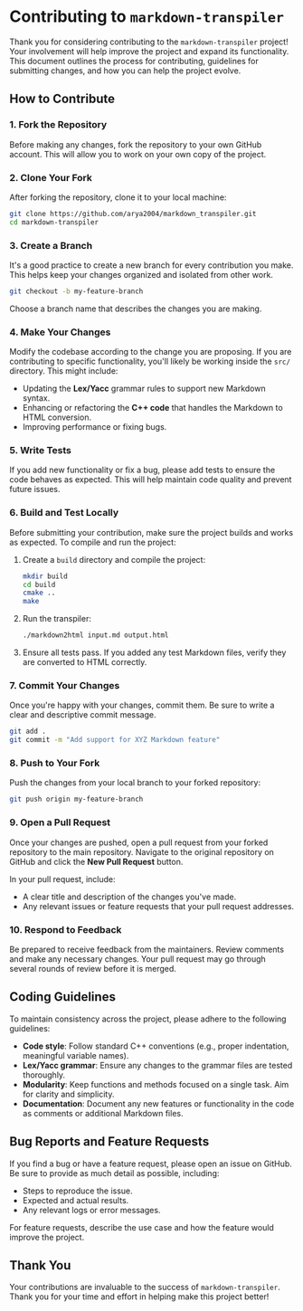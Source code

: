 # Contributing to `markdown-transpiler`

Thank you for considering contributing to the `markdown-transpiler` project! Your involvement will help improve the project and expand its functionality. This document outlines the process for contributing, guidelines for submitting changes, and how you can help the project evolve.

## How to Contribute

### 1. Fork the Repository
Before making any changes, fork the repository to your own GitHub account. This will allow you to work on your own copy of the project.

### 2. Clone Your Fork
After forking the repository, clone it to your local machine:

```bash
git clone https://github.com/arya2004/markdown_transpiler.git
cd markdown-transpiler
```

### 3. Create a Branch
It's a good practice to create a new branch for every contribution you make. This helps keep your changes organized and isolated from other work.

```bash
git checkout -b my-feature-branch
```

Choose a branch name that describes the changes you are making.

### 4. Make Your Changes
Modify the codebase according to the change you are proposing. If you are contributing to specific functionality, you'll likely be working inside the `src/` directory. This might include:

- Updating the **Lex/Yacc** grammar rules to support new Markdown syntax.
- Enhancing or refactoring the **C++ code** that handles the Markdown to HTML conversion.
- Improving performance or fixing bugs.

### 5. Write Tests
If you add new functionality or fix a bug, please add tests to ensure the code behaves as expected. This will help maintain code quality and prevent future issues.

### 6. Build and Test Locally
Before submitting your contribution, make sure the project builds and works as expected. To compile and run the project:

1. Create a `build` directory and compile the project:
   ```bash
   mkdir build
   cd build
   cmake ..
   make
   ```

2. Run the transpiler:
   ```bash
   ./markdown2html input.md output.html
   ```

3. Ensure all tests pass. If you added any test Markdown files, verify they are converted to HTML correctly.

### 7. Commit Your Changes
Once you're happy with your changes, commit them. Be sure to write a clear and descriptive commit message.

```bash
git add .
git commit -m "Add support for XYZ Markdown feature"
```

### 8. Push to Your Fork
Push the changes from your local branch to your forked repository:

```bash
git push origin my-feature-branch
```

### 9. Open a Pull Request
Once your changes are pushed, open a pull request from your forked repository to the main repository. Navigate to the original repository on GitHub and click the **New Pull Request** button. 

In your pull request, include:
- A clear title and description of the changes you've made.
- Any relevant issues or feature requests that your pull request addresses.

### 10. Respond to Feedback
Be prepared to receive feedback from the maintainers. Review comments and make any necessary changes. Your pull request may go through several rounds of review before it is merged.

## Coding Guidelines

To maintain consistency across the project, please adhere to the following guidelines:

- **Code style**: Follow standard C++ conventions (e.g., proper indentation, meaningful variable names).
- **Lex/Yacc grammar**: Ensure any changes to the grammar files are tested thoroughly.
- **Modularity**: Keep functions and methods focused on a single task. Aim for clarity and simplicity.
- **Documentation**: Document any new features or functionality in the code as comments or additional Markdown files.

## Bug Reports and Feature Requests

If you find a bug or have a feature request, please open an issue on GitHub. Be sure to provide as much detail as possible, including:

- Steps to reproduce the issue.
- Expected and actual results.
- Any relevant logs or error messages.
  
For feature requests, describe the use case and how the feature would improve the project.

## Thank You

Your contributions are invaluable to the success of `markdown-transpiler`. Thank you for your time and effort in helping make this project better!

